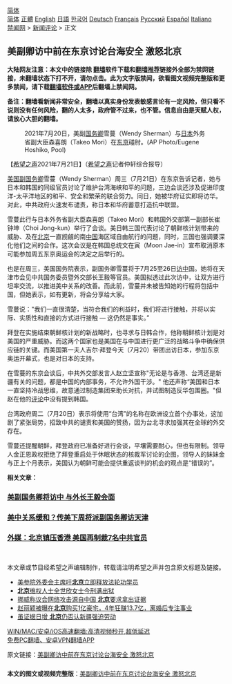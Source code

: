  <!-- 面包屑导航 --> <div class="breadcrumb"><!-- GTranslate: https://gtranslate.io/ -->  <div class="switcher notranslate">  <div class="selected">  <a href="#" onclick="return false;"> 简体</a>  </div>  <div class="option">  <a href="https://www.bannedbook.org" onclick="doGTranslate('zh-CN|zh-CN');jQuery('div.switcher div.selected a').html(jQuery(this).html());return false;" title="简体中文" class="nturl selected"> 简体</a>  <a href="https://www.bannedbook.org/zh-tw/" onclick="doGTranslate('zh-CN|zh-TW');jQuery('div.switcher div.selected a').html(jQuery(this).html());return false;" title="繁體中文" class="nturl"> 正體</a>  <a href="https://www.bannedbook.org/en/" onclick="doGTranslate('zh-CN|en');jQuery('div.switcher div.selected a').html(jQuery(this).html());return false;" title="English" class="nturl"> English</a>  <a href="https://www.bannedbook.org/ja/" onclick="doGTranslate('zh-CN|ja');jQuery('div.switcher div.selected a').html(jQuery(this).html());return false;" title="日本語" class="nturl"> 日語</a>  <a href="https://www.bannedbook.org/ko/" onclick="doGTranslate('zh-CN|ko');jQuery('div.switcher div.selected a').html(jQuery(this).html());return false;" title="한국어" class="nturl"> 한국어</a>  <a href="https://www.bannedbook.org/de/" onclick="doGTranslate('zh-CN|de');jQuery('div.switcher div.selected a').html(jQuery(this).html());return false;" title="Deutsch" class="nturl"> Deutsch</a>  <a href="https://www.bannedbook.org/fr/" onclick="doGTranslate('zh-CN|fr');jQuery('div.switcher div.selected a').html(jQuery(this).html());return false;" title="Français" class="nturl"> Français</a>  <a href="https://www.bannedbook.org/ru/" onclick="doGTranslate('zh-CN|ru');jQuery('div.switcher div.selected a').html(jQuery(this).html());return false;" title="Русский" class="nturl"> Русский</a>  <a href="https://www.bannedbook.org/es/" onclick="doGTranslate('zh-CN|es');jQuery('div.switcher div.selected a').html(jQuery(this).html());return false;" title="Español" class="nturl"> Español</a>  <a href="https://www.bannedbook.org/it/" onclick="doGTranslate('zh-CN|it');jQuery('div.switcher div.selected a').html(jQuery(this).html());return false;" title="Italiano" class="nturl"> Italiano</a>  </div>  </div>      <div class='breadcrumb-sub'><!-- Breadcrumb NavXT 6.3.0 --> <a href="https://www.bannedbook.org/" class="home">禁闻网</a> &gt; <a href="https://www.bannedbook.org/bnews/comments/" class="category">新闻评论</a> &gt; 正文</div></div><h2>美副卿访中前在东京讨论台海安全 激怒北京</h2> <p class="notice"><b>大陆网友注意：本文中的链接除 <a href="https://github.com/bannedbook/fanqiang" >翻墙</a>软件下载和<a href="https://github.com/killgcd/justmysocks/blob/master/README.md">翻墙推荐</a>链接外全部为禁网链接，未翻墙状态下打不开，请勿点击。此为文字版禁闻，欲看图文视频完整版和更多禁闻，请下载<a href="https://github.com/bannedbook/fanqiang">翻墙软件或APP</a>后翻墙上禁闻网。</p><p>备注：翻墙看新闻非常安全，翻墙以真实身份发表敏感言论有一定风险，但只看不说则没有任何风险，翻的人太多，政府管不过来，也不管。信息自由是天赋人权，请放心大胆的翻墙。</b></p>  <div class="entry"> <figure> <p><figcaption>2021年7月20日，美副<a href="https://www.bannedbook.org/bnews/tag/%e5%9b%bd%e5%8a%a1%e5%8d%bf/" class="st_tag internal_tag" rel="tag" title="标签 国务卿 下的日志">国务卿</a>雪蔓（Wendy Sherman）与<a href="https://www.bannedbook.org/bnews/tag/%e6%97%a5%e6%9c%ac/" class="st_tag internal_tag" rel="tag" title="标签 日本 下的日志">日本</a>外务省副大臣森喜朗（Takeo Mori）在<a href="https://www.bannedbook.org/bnews/tag/%e4%b8%9c%e4%ba%ac/" class="st_tag internal_tag" rel="tag" title="标签 东京 下的日志">东京</a>碰肘。(AP Photo/Eugene Hoshiko, Pool) </figcaption></figure> <p>【<span class='wp_keywordlink_affiliate'><a href="https://www.soundofhope.org" title="希望之声" target="_blank">希望之声</a></span>2021年7月21日】（<a href="https://www.bannedbook.org/bnews/tag/%e5%b8%8c%e6%9c%9b%e4%b9%8b%e5%a3%b0/" class="st_tag internal_tag" rel="tag" title="标签 希望之声 下的日志">希望之声</a>记者仲轩综合报导）</p> <p><a href="https://www.bannedbook.org/bnews/tag/%e7%be%8e%e5%9b%bd/" class="st_tag internal_tag" rel="tag" title="标签 美国 下的日志">美国</a><a href="https://www.bannedbook.org/bnews/tag/%E5%89%AF%E5%9B%BD%E5%8A%A1%E5%8D%BF/" class="st_tag internal_tag" rel="tag" title="标签 副国务卿 下的日志">副国务卿</a>雪蔓（Wendy Sherman）周三（7月21日）在东京告诉记者，她与日本和韩国的同级官员讨论了维护台湾海峡和平的问题，三边会谈还涉及促进印度洋-太平洋地区的和平、安全和繁荣的联合努力。同日，她被华府证实即将访华。对此，中共政府火速发布谴责，称日本和华府蓄意打造抗中联盟。</p> <p>雪蔓此行与日本外务省副大臣森喜朗（Takeo Mori）和韩国外交部第一副部长崔钟坤（Choi Jong-kun）举行了会谈。美日韩三国代表讨论了朝鲜核计划带来的威胁、及在<a href="https://www.bannedbook.org/bnews/tag/%e5%8c%97%e4%ba%ac/" class="st_tag internal_tag" rel="tag" title="标签 北京 下的日志">北京</a>一直觊觎的南<span class='wp_keywordlink_affiliate'><a href="https://www.bannedbook.org/" title="中国" target="_blank">中国</a></span>海区域自由航行的问题，同时，三国也强调要深化他们之间的合作。这次会议是在韩国总统文在寅（Moon Jae-in）宣布取消原本可能参加周五东京奥运会的决定之后举行的。</p>  <p>也是在周三，美国国务院表示，副国务卿雪蔓将于7月25至26日<a href="https://www.bannedbook.org/bnews/tag/%E8%AE%BF%E4%B8%AD/" class="st_tag internal_tag" rel="tag" title="标签 访中 下的日志">访中</a>国。她将在天津市会见中共国务委员暨外交部长王毅等官员。美国拟透过此次访中，让双方进行坦率交流，以推进美中关系的改善。而此前，雪蔓并未被告知她的行程将包括中国，但她表示，如有更新，将会分享给大家。</p> <p>雪蔓说：&quot;我们一直很清楚，当符合我们的利益时，我们将进行接触，并将以实际、实质性和直接的方式进行接触 &#8212; 这仍然是事实。”</p> <p>拜登在实施结束朝鲜核计划的新战略时，也寻求与日韩合作，他称朝鲜核计划是对美国的严重威胁。而这两个国家也是美国在与中国进行更广泛的战略斗争中确保供应链的关键。而美国第一夫人吉尔·拜登今天（7月20）带团出访日本，参加东京奥运开幕式，也是对日本的支持。</p>  <p>在雪蔓的东京会谈后，中共外交部发言人赵立坚宣称&quot;无论是与香港、台湾还是新疆有关的问题，都是中国的内部事务，不允许外国干涉。&quot; 他还声称“美国和日本一直坚持冷战思维，故意通过制造集团来助长对抗，并试图制造反华包围圈。&quot;但赵在他的<span class='wp_keywordlink_affiliate'><a href="https://www.bannedbook.org/bnews/comments/" title="新闻评论" target="_blank">评论</a></span>中没有提到韩国。</p> <p>台湾政府周二（7月20日）表示将使用“台湾”的名称在欧洲设立首个办事处，这加剧了紧张局势，招致中共的谴责和美国的赞扬，因为台北寻求加强其在全球的外交存在。</p> <p>雪蔓还提醒朝鲜，拜登政府已准备好进行会谈，平壤需要耐心，但也有限制。领导人金正恩政权拒绝了拜登重启处于休眠状态的核裁军讨论的企图，领导人的妹妹金与正上个月表示，美国认为朝鲜可能会提供重返谈判的机会的观点是“错误的”。</p>  <p><strong>相关文章：</strong></p> <h3><a href="https://www.soundofhope.org/post/527870">美副国务卿将访中 与外长王毅会面</a></h3> <h3><a href="https://www.soundofhope.org/post/525647">美中关系缓和？传美下周将派副国务卿访天津</a></h3> <h3><a href="https://www.soundofhope.org/post/526208?lang=b5">外媒：北京镇压香港 美国再制裁7名中共官员</a></h3> <p> </p> <p>本文章或节目经希望之声编辑制作，转载请注明希望之声并包含原文标题及链接。 </p>  <ul class='op-related-articles' title='相关阅读'> <li><a href='https://www.bannedbook.org/bnews/worldnews/20210722/1591618.html' target='_blank'>美参院外委会主席吁<b>北京</b>立即释放法轮功学员</a></li> <li><a href='https://www.bannedbook.org/bnews/weiquan/20210721/1591569.html' target='_blank'><b>北京</b>维权人士全世欣女士今刑满出狱</a></li> <li><a href='https://www.bannedbook.org/bnews/baitai/20210721/1591170.html' target='_blank'>挪威称议会网络攻击源自中国 <b>北京</b>要求拿出证据</a></li> <li><a href='https://www.bannedbook.org/bnews/yule/20210721/1591056.html' target='_blank'>赵丽颖被曝在<b>北京</b>购买1亿豪宅，4年狂赚13.7亿，离婚后专注事业</a></li> <li><a href='https://www.bannedbook.org/bnews/headline/20210721/1591008.html' target='_blank'>虽证据日增 <b>北京</b>仍否认新疆强迫劳动</a></li> </ul> <p class="texttj"> <a href="https://github.com/bannedbook/fanqiang/wiki/V2ray%E6%9C%BA%E5%9C%BA" target="_blank">WIN/MAC/安卓/iOS高速翻墙:高清视频秒开,超低延迟</a><br/> <a href="https://github.com/bannedbook/fanqiang/wiki/%E7%A6%81%E9%97%BB%E7%BD%91%E5%AE%89%E5%8D%93%E7%BF%BB%E5%A2%99%E6%96%B0%E9%97%BBAPP" target="_blank">免费PC翻墙、安卓VPN翻墙APP</a></p><p>原文链接：<a class="src_link"  href="https://www.soundofhope.org/post/527897" target="_blank">美副卿访中前在东京讨论台海安全 激怒北京</a></p><a name='sharetosocial'></a>  <div style="margin-bottom:5px;padding-bottom:5px;clear:both"> <div id="archive-pix-1" class="banner-ads"> <!-- AuctionX Display platform tag START --> <div id="26318x728x90x621x_ADSLOT2" clicktrack="%%CLICK_URL_ESC%%"></div> <!-- AuctionX Display platform tag END --> </div> <div id="archive-pix-2" class="banner-ads"> <!-- AuctionX Display platform tag START --> <div id="26315x300x250x621x_ADSLOT2" clicktrack="%%CLICK_URL_ESC%%"></div> <!-- AuctionX Display platform tag END --> </div> </div>  <div id="archive-pix-1" class="banner-ads"> <!-- AuctionX Display platform tag START --> <div id="26318x728x90x621x_ADSLOT3" clicktrack="%%CLICK_URL_ESC%%"></div> <!-- AuctionX Display platform tag END --> </div> <div><b>本文的图文或视频完整版</b>：<a href='https://www.bannedbook.org/bnews/comments/20210722/1591664.html'>美副卿访中前在东京讨论台海安全 激怒北京</a></div>  </div><!--END ENTRY--> 